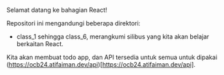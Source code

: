 Selamat datang ke bahagian React!

Repositori ini mengandungi beberapa direktori:
- class_1 sehingga class_6, merangkumi silibus yang kita akan belajar berkaitan React.

Kita akan membuat todo app, dan API tersedia untuk semua untuk dipakai (https://ocb24.atifaiman.dev/api)[https://ocb24.atifaiman.dev/api].